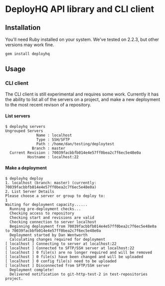 # DeployHQ API library and CLI client

## Installation

You'll need Ruby installed on your system. We've tested on 2.2.3, but other
versions may work fine.

```
gem install deployhq
```

## Usage

### CLI client

The CLI client is still experimental and requires some work. Currently it has
the ability to list all of the servers on a project, and make a new deployment
to the most recent revison of a repository.

#### List servers
```
$ deployhq servers
Ungrouped Servers
              Name : localhost
              Type : SSH/SFTP
              Path : /home/dan/testing/deploytest
            Branch : master
  Current Revision : 70039facbbfb014e4e57ff0bea2c7f6ec5e48e0a
          Hostname : localhost:22
```

#### Make a deployment
```
$ deployhq deploy
1. localhost (branch: master) (currently: 70039facbbfb014e4e57ff0bea2c7f6ec5e48e0a)
2. List Server Details
Please choose a server or group to deploy to:
1
Waiting for deployment capacity......
  Running pre-deployment checks...
  Checking access to repository
  Checking start and revisions are valid
  Checking connection to server localhost
  Beginning deployment from 70039facbbfb014e4e57ff0bea2c7f6ec5e48e0a to 70039facbbfb014e4e57ff0bea2c7f6ec5e48e0a
  Deployment started by Dan Wentworth
  Calculating changes required for deployment
[ localhost ] Connecting to server at localhost:22
[ localhost ] Connected to SFTP/SSH server at localhost:22
[ localhost ] 0 file(s) are no longer required and will be removed
[ localhost ] 0 file(s) have been changed and will be uploaded
[ localhost ] 0 config file(s) need to be uploaded
[ localhost ] Disconnected from SFTP/SSH server
  Deployment complete!
  Delivered notification to git-http-test-2 in test-repositories project.
```
